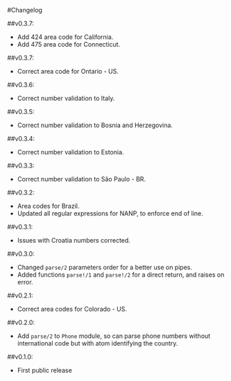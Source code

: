 #Changelog

##v0.3.7:
  * Add 424 area code for California.
  * Add 475 area code for Connecticut.

##v0.3.7:
  * Correct area code for Ontario - US.

##v0.3.6:
  * Correct number validation to Italy.

##v0.3.5:
  * Correct number validation to Bosnia and Herzegovina.

##v0.3.4:
  * Correct number validation to Estonia.

##v0.3.3:
  * Correct number validation to São Paulo - BR.

  ##v0.3.2:
  * Area codes for Brazil.
  * Updated all regular expressions for NANP, to enforce end of line.

##v0.3.1:
  * Issues with Croatia numbers corrected.

##v0.3.0:
  * Changed `parse/2` parameters order for a better use on pipes.
  * Added functions `parse!/1` and `parse!/2` for a direct return, and raises on error.

##v0.2.1:
  * Correct area codes for Colorado - US.

##v0.2.0:
  * Add `parse/2` to `Phone` module, so can parse phone numbers without international code but with atom identifying the country.

##v0.1.0:
  * First public release

